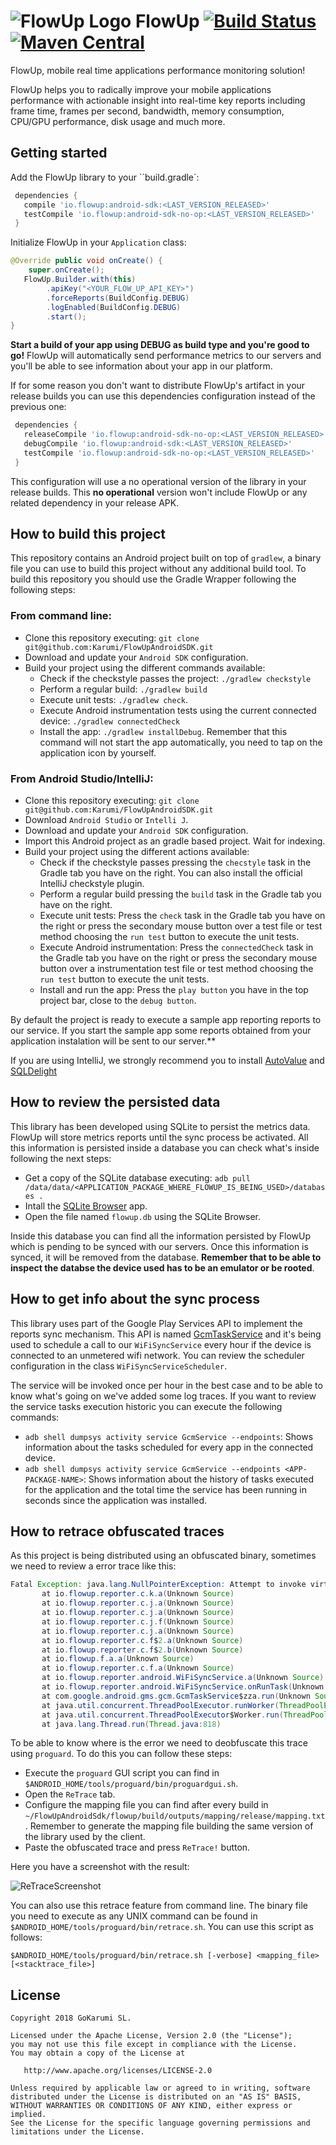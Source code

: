 ![FlowUp Logo][flowuplogo] FlowUp [![Build Status](https://travis-ci.com/Karumi/FlowUpAndroidSDK.svg?token=Kb2RqPaWxFZ8XPxpqvqz&branch=master)](https://travis-ci.com/Karumi/FlowUpAndroidSDK) [![Maven Central](https://maven-badges.herokuapp.com/maven-central/io.flowup/android-sdk/badge.svg)](https://maven-badges.herokuapp.com/maven-central/io.flowup/android-sdk)
==============================

FlowUp, mobile real time applications performance monitoring solution!

FlowUp helps you to radically improve your mobile applications performance with actionable insight into real-time key reports including frame time, frames per second, bandwidth, memory consumption, CPU/GPU performance, disk usage and much more.

Getting started
---------------

Add the FlowUp library to your ``build.gradle`:

```groovy
 dependencies {
   compile 'io.flowup:android-sdk:<LAST_VERSION_RELEASED>'
   testCompile 'io.flowup:android-sdk-no-op:<LAST_VERSION_RELEASED>'
 }
```

Initialize FlowUp in your ``Application`` class:

```java
@Override public void onCreate() {
	super.onCreate();
   FlowUp.Builder.with(this)
        .apiKey("<YOUR_FLOW_UP_API_KEY>")
        .forceReports(BuildConfig.DEBUG)
        .logEnabled(BuildConfig.DEBUG)
        .start();
}
```

**Start a build of your app using DEBUG as build type and you're good to go!** FlowUp will automatically send performance metrics to our servers and you'll be able to see information about your app in our platform.

If for some reason you don't want to distribute FlowUp's artifact in your release builds you can use this dependencies configuration instead of the previous one:

```groovy
 dependencies {
   releaseCompile 'io.flowup:android-sdk-no-op:<LAST_VERSION_RELEASED>'
   debugCompile 'io.flowup:android-sdk:<LAST_VERSION_RELEASED>'
   testCompile 'io.flowup:android-sdk-no-op:<LAST_VERSION_RELEASED>'
 }
```

This configuration will use a no operational version of the library in your release builds. This **no operational** version won't include FlowUp or any related dependency in your release APK.


How to build this project
-------------------------

This repository contains an Android project built on top of ``gradlew``, a binary file you can use to build this project without any additional build tool. To build this repository you should use the Gradle Wrapper following the following steps:

### From command line:

* Clone this repository executing: ``git clone git@github.com:Karumi/FlowUpAndroidSDK.git``
* Download and update your ``Android SDK`` configuration.
* Build your project using the different commands available:
	* Check if the checkstyle passes the project: ``./gradlew checkstyle``
	* Perform a regular build: ``./gradlew build``
	* Execute unit tests: ``./gradlew check``.
	* Execute Android instrumentation tests using the current connected device: ``./gradlew connectedCheck``
	* Install the app: ``./gradlew installDebug``. Remember that this command will not start the app automatically, you need to tap on the application icon by yourself.

### From Android Studio/IntelliJ:

* Clone this repository executing: ``git clone git@github.com:Karumi/FlowUpAndroidSDK.git``
* Download ``Android Studio`` or ``Intelli J``.
* Download and update your ``Android SDK`` configuration.
* Import this Android project as an gradle based project. Wait for indexing.
* Build your project using the different actions available:
	* Check if the checkstyle passes pressing the ``checstyle`` task in the Gradle tab you have on the right. You can also install the official IntelliJ checkstyle plugin.
	* Perform a regular build pressing the ``build`` task in the Gradle tab you have on the right.
	* Execute unit tests: Press the ``check`` task in the Gradle tab you have on the right or press the secondary mouse button over a test file or test method choosing the ``run test`` button to execute the unit tests.
	* Execute Android instrumentation: Press the ``connectedCheck`` task in the Gradle tab you have on the right or press the secondary mouse button over a instrumentation test file or test method choosing the ``run test`` button to execute the unit tests.
	* Install and run the app: Press the ``play button`` you have in the top project bar, close to the ``debug button``.

By default the project is ready to execute a sample app reporting reports to our service. If you start the sample app some reports obtained from your application instalation will be sent to our server.**

If you are using IntelliJ, we strongly recommend you to install [AutoValue](https://plugins.jetbrains.com/plugin/8091) and [SQLDelight](https://plugins.jetbrains.com/plugin/8191)

How to review the persisted data
--------------------------------

This library has been developed using SQLite to persist the metrics data. FlowUp will store metrics reports until the sync process be activated. All this information is persisted inside a database you can check what's inside following the next steps:

* Get a copy of the SQLite database executing: ``adb pull /data/data/<APPLICATION_PACKAGE_WHERE_FLOWUP_IS_BEING_USED>/databases .``
* Intall the [SQLite Browser](http://sqlitebrowser.org/) app.
* Open the file named ``flowup.db`` using the SQLite Browser.

Inside this database you can find all the information persisted by FlowUp which is pending to be synced with our servers. Once this information is synced, it will be removed from the database. **Remember that to be able to inspect the databse the device used has to be an emulator or be rooted**.

How to get info about the sync process
--------------------------------------

This library uses part of the Google Play Services API to implement the reports sync mechanism. This API is named [GcmTaskService](https://developers.google.com/cloud-messaging/network-manager) and it's being used to schedule a call to our ``WiFiSyncService`` every hour if the device is connected to an unmetered wifi network. You can review the scheduler configuration in the class ``WiFiSyncServiceScheduler``.

The service will be invoked once per hour in the best case and to be able to know what's going on we've added some log traces. If you want to review the service tasks execution historic you can execute the following commands:

* ``adb shell dumpsys activity service GcmService --endpoints``: Shows information about the tasks scheduled for every app in the connected device.
* ``adb shell dumpsys activity service GcmService --endpoints <APP-PACKAGE-NAME>``: Shows information about the history of tasks executed for the application and the total time the service has been running in seconds since the application was installed.

How to retrace obfuscated traces
--------------------------------

As this project is being distributed using an obfuscated binary, sometimes we need to review a error trace like this:

```java
Fatal Exception: java.lang.NullPointerException: Attempt to invoke virtual method 'double java.lang.Double.doubleValue()' on a null object reference
       at io.flowup.reporter.c.k.a(Unknown Source)
       at io.flowup.reporter.c.j.a(Unknown Source)
       at io.flowup.reporter.c.j.a(Unknown Source)
       at io.flowup.reporter.c.j.f(Unknown Source)
       at io.flowup.reporter.c.j.a(Unknown Source)
       at io.flowup.reporter.c.f$2.a(Unknown Source)
       at io.flowup.reporter.c.f$2.b(Unknown Source)
       at io.flowup.f.a.a(Unknown Source)
       at io.flowup.reporter.c.f.a(Unknown Source)
       at io.flowup.reporter.android.WiFiSyncService.a(Unknown Source)
       at io.flowup.reporter.android.WiFiSyncService.onRunTask(Unknown Source)
       at com.google.android.gms.gcm.GcmTaskService$zza.run(Unknown Source)
       at java.util.concurrent.ThreadPoolExecutor.runWorker(ThreadPoolExecutor.java:1113)
       at java.util.concurrent.ThreadPoolExecutor$Worker.run(ThreadPoolExecutor.java:588)
       at java.lang.Thread.run(Thread.java:818)
```

To be able to know where is the error we need to deobfuscate this trace using ``proguard``. To do this you can follow these steps:

* Execute the ``proguard`` GUI script you can find in ``$ANDROID_HOME/tools/proguard/bin/proguardgui.sh``.
* Open the ``ReTrace`` tab.
* Configure the mapping file you can find after every build in ``~/FlowUpAndroidSdk/flowup/build/outputs/mapping/release/mapping.txt``. Remember to generate the mapping file building the same version of the library used by the client.
* Paste the obfuscated trace and press ``ReTrace!`` button.

Here you have a screenshot with the result:

![ReTraceScreenshot](./art/retraceScreenshot.png)

You can also use this retrace feature from command line. The binary file you need to execute as any UNIX command can be found in ``$ANDROID_HOME/tools/proguard/bin/retrace.sh``. You can use this script as follows:

```shell
$ANDROID_HOME/tools/proguard/bin/retrace.sh [-verbose] <mapping_file> [<stacktrace_file>]
```

License
-------

    Copyright 2018 GoKarumi SL.

    Licensed under the Apache License, Version 2.0 (the "License");
    you may not use this file except in compliance with the License.
    You may obtain a copy of the License at

       http://www.apache.org/licenses/LICENSE-2.0

    Unless required by applicable law or agreed to in writing, software
    distributed under the License is distributed on an "AS IS" BASIS,
    WITHOUT WARRANTIES OR CONDITIONS OF ANY KIND, either express or implied.
    See the License for the specific language governing permissions and
    limitations under the License.

[flowuplogo]: ./art/FlowUpLogo.png

